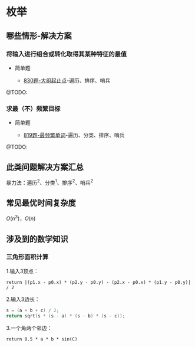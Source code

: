 # 枚举

## 哪些情形-解决方案

### 将输入进行组合或转化取得其某种特征的最值

+ 简单题

  + [830题-大组起止点](.\830题-最大面积.md)-遍历、排序、哨兵

@TODO:

### 求最（不）频繁目标

+ 简单题

  + [819题-最频繁单词](.\819题-最频繁单词.md)-遍历、分类、排序、哨兵

@TODO:

## 此类问题解决方案汇总

暴力法：遍历$^2$、分类$^1$、排序$^2$、哨兵$^2$

## 常见最优时间复杂度

$O(n ^ {3})$，$O(n)$

## 涉及到的数学知识

### 三角形面积计算

1.输入3顶点：

`return |(p1.x - p0.x) * (p2.y - p0.y) - (p2.x - p0.x) * (p1.y - p0.y)| / 2`

2.输入3边长：

``` c
s = (a + b + c) / 2;
return sqrt(s * (s - a) * (s - b) * (s - c));
```

3.一个角两个邻边：

`return 0.5 * a * b * sin(C)`
